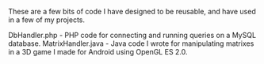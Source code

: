 These are a few bits of code I have designed to be reusable, and have used in a few of my projects.


DbHandler.php - PHP code for connecting and running queries on a MySQL database.
MatrixHandler.java - Java code I wrote for manipulating matrixes in a 3D game I made for Android using OpenGL ES 2.0.
